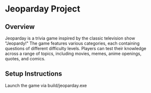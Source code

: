 # Jeoparday Project

## Overview
Jeoparday is a trivia game inspired by the classic television show "Jeopardy!" The game features various categories, each containing questions of different difficulty levels. Players can test their knowledge across a range of topics, including movies, memes, anime openings, quotes, and comics.

## Setup Instructions
Launch the game via build/jeoparday.exe


